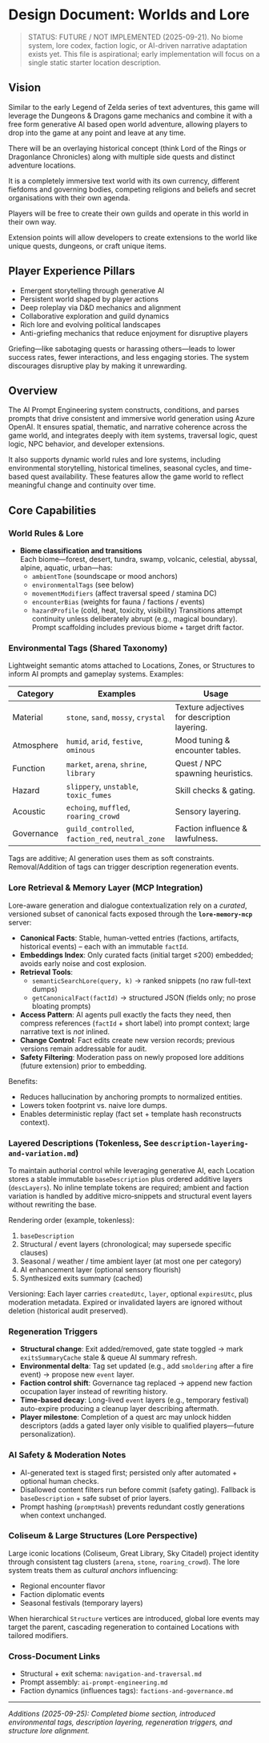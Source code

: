 # Design Document: Worlds and Lore

> STATUS: FUTURE / NOT IMPLEMENTED (2025-09-21). No biome system, lore codex, faction logic, or AI-driven narrative adaptation exists yet. This file is aspirational; early implementation will focus on a single static starter location description.

## Vision

Similar to the early Legend of Zelda series of text adventures, this game will leverage the Dungeons & Dragons game mechanics and combine it with a free form generative AI based open world adventure, allowing players to drop into the game at any point and leave at any time.

There will be an overlaying historical concept (think Lord of the Rings or Dragonlance Chronicles) along with multiple side quests and distinct adventure locations.

It is a completely immersive text world with its own currency, different fiefdoms and governing bodies, competing religions and beliefs and secret organisations with their own agenda.

Players will be free to create their own guilds and operate in this world in their own way.

Extension points will allow developers to create extensions to the world like unique quests, dungeons, or craft unique items.

## Player Experience Pillars

- Emergent storytelling through generative AI
- Persistent world shaped by player actions
- Deep roleplay via D&D mechanics and alignment
- Collaborative exploration and guild dynamics
- Rich lore and evolving political landscapes
- Anti-griefing mechanics that reduce enjoyment for disruptive players

Griefing—like sabotaging quests or harassing others—leads to lower success rates, fewer interactions, and less engaging stories. The system discourages disruptive play by making it unrewarding.

## Overview

The AI Prompt Engineering system constructs, conditions, and parses prompts that drive consistent and immersive world generation using Azure OpenAI. It ensures spatial, thematic, and narrative coherence across the game world, and integrates deeply with item systems, traversal logic, quest logic, NPC behavior, and developer extensions.

It also supports dynamic world rules and lore systems, including environmental storytelling, historical timelines, seasonal cycles, and time-based quest availability. These features allow the game world to reflect meaningful change and continuity over time.

## Core Capabilities

### World Rules & Lore

- **Biome classification and transitions**  
  Each biome—forest, desert, tundra, swamp, volcanic, celestial, abyssal, alpine, aquatic, urban—has:
    - `ambientTone` (soundscape or mood anchors)
    - `environmentalTags` (see below)
    - `movementModifiers` (affect traversal speed / stamina DC)
    - `encounterBias` (weights for fauna / factions / events)
    - `hazardProfile` (cold, heat, toxicity, visibility)
      Transitions attempt continuity unless deliberately abrupt (e.g., magical boundary). Prompt scaffolding includes previous biome + target drift factor.

### Environmental Tags (Shared Taxonomy)

Lightweight semantic atoms attached to Locations, Zones, or Structures to inform AI prompts and gameplay systems. Examples:

| Category   | Examples                                          | Usage                                        |
| ---------- | ------------------------------------------------- | -------------------------------------------- |
| Material   | `stone`, `sand`, `mossy`, `crystal`               | Texture adjectives for description layering. |
| Atmosphere | `humid`, `arid`, `festive`, `ominous`             | Mood tuning & encounter tables.              |
| Function   | `market`, `arena`, `shrine`, `library`            | Quest / NPC spawning heuristics.             |
| Hazard     | `slippery`, `unstable`, `toxic_fumes`             | Skill checks & gating.                       |
| Acoustic   | `echoing`, `muffled`, `roaring_crowd`             | Sensory layering.                            |
| Governance | `guild_controlled`, `faction_red`, `neutral_zone` | Faction influence & lawfulness.              |

Tags are additive; AI generation uses them as soft constraints. Removal/Addition of tags can trigger description regeneration events.

### Lore Retrieval & Memory Layer (MCP Integration)

Lore-aware generation and dialogue contextualization rely on a _curated_, versioned subset of canonical facts exposed through the **`lore-memory-mcp`** server:

- **Canonical Facts**: Stable, human-vetted entries (factions, artifacts, historical events) – each with an immutable `factId`.
- **Embeddings Index**: Only curated facts (initial target ≤200) embedded; avoids early noise and cost explosion.
- **Retrieval Tools**:
    - `semanticSearchLore(query, k)` → ranked snippets (no raw full-text dumps)
    - `getCanonicalFact(factId)` → structured JSON (fields only; no prose bloating prompts)
- **Access Pattern**: AI agents pull exactly the facts they need, then compress references (`factId` + short label) into prompt context; large narrative text is _not_ inlined.
- **Change Control**: Fact edits create new version records; previous versions remain addressable for audit.
- **Safety Filtering**: Moderation pass on newly proposed lore additions (future extension) prior to embedding.

Benefits:

- Reduces hallucination by anchoring prompts to normalized entities.
- Lowers token footprint vs. naive lore dumps.
- Enables deterministic replay (fact set + template hash reconstructs context).

### Layered Descriptions (Tokenless, See `description-layering-and-variation.md`)

To maintain authorial control while leveraging generative AI, each Location stores a stable immutable `baseDescription` plus ordered additive layers (`descLayers`). No inline template tokens are required; ambient and faction variation is handled by additive micro‑snippets and structural event layers without rewriting the base.

Rendering order (example, tokenless):

1. `baseDescription`
2. Structural / event layers (chronological; may supersede specific clauses)
3. Seasonal / weather / time ambient layer (at most one per category)
4. AI enhancement layer (optional sensory flourish)
5. Synthesized exits summary (cached)

Versioning: Each layer carries `createdUtc`, `layer`, optional `expiresUtc`, plus moderation metadata. Expired or invalidated layers are ignored without deletion (historical audit preserved).

### Regeneration Triggers

- **Structural change**: Exit added/removed, gate state toggled → mark `exitsSummaryCache` stale & queue AI summary refresh.
- **Environmental delta**: Tag set updated (e.g., add `smoldering` after a fire event) → propose new `event` layer.
- **Faction control shift**: Governance tag replaced → append new faction occupation layer instead of rewriting history.
- **Time-based decay**: Long-lived `event` layers (e.g., temporary festival) auto-expire producing a cleanup layer describing aftermath.
- **Player milestone**: Completion of a quest arc may unlock hidden descriptors (adds a gated layer only visible to qualified players—future personalization).

### AI Safety & Moderation Notes

- AI-generated text is staged first; persisted only after automated + optional human checks.
- Disallowed content filters run before commit (safety gating). Fallback is `baseDescription` + safe subset of prior layers.
- Prompt hashing (`promptHash`) prevents redundant costly generations when context unchanged.

### Coliseum & Large Structures (Lore Perspective)

Large iconic locations (Coliseum, Great Library, Sky Citadel) project identity through consistent tag clusters (`arena`, `stone`, `roaring_crowd`). The lore system treats them as _cultural anchors_ influencing:

- Regional encounter flavor
- Faction diplomatic events
- Seasonal festivals (temporary layers)

When hierarchical `Structure` vertices are introduced, global lore events may target the parent, cascading regeneration to contained Locations with tailored modifiers.

### Cross-Document Links

- Structural + exit schema: `navigation-and-traversal.md`
- Prompt assembly: `ai-prompt-engineering.md`
- Faction dynamics (influences tags): `factions-and-governance.md`

---

_Additions (2025-09-25): Completed biome section, introduced environmental tags, description layering, regeneration triggers, and structure lore alignment._
